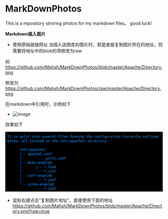 # MarkDownPhotos

This is a repository stroring photos for my markdown files。
good luck! 

**Markdown插入图片**

+ 使用原始链接网址
当插入该图库的图片时，若是直接复制图片所在的地址，则需要将地址中的blob的项修改为raw

如     https://github.com/Mahsh/MarkDownPhotos/blob/master/Apache/Directory.png

修改为 https://github.com/Mahsh/MarkDownPhotos/raw/master/Apache/Directory.png

在markdown中引用时，示例如下
+ *![image](上述图片链接)*

效果如下

![image](https://github.com/Mahsh/MarkDownPhotos/raw/master/Apache/Directory.png)

+ 鼠标右键点击“复制图片地址”，直接使用下面的地址
https://github.com/Mahsh/MarkDownPhotos/blob/master/Apache/Directory.png?raw=true

